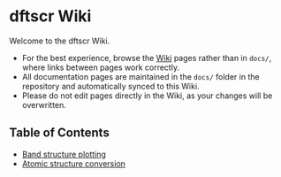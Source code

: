 # dftscr Wiki

Welcome to the dftscr Wiki.

- For the best experience, browse the [Wiki](https://github.com/tangzhao20/dftscr/wiki) pages rather than in `docs/`, where links between pages work correctly.  
- All documentation pages are maintained in the `docs/` folder in the repository and automatically synced to this Wiki.  
- Please do not edit pages directly in the Wiki, as your changes will be overwritten.  

## Table of Contents

- [Band structure plotting](Band-structure-plotting)
- [Atomic structure conversion](Atomic-structure-conversion)
